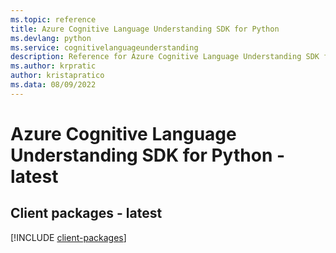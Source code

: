```yaml
---
ms.topic: reference
title: Azure Cognitive Language Understanding SDK for Python
ms.devlang: python
ms.service: cognitivelanguageunderstanding
description: Reference for Azure Cognitive Language Understanding SDK for Python
ms.author: krpratic
author: kristapratico
ms.data: 08/09/2022
---
```

# Azure Cognitive Language Understanding SDK for Python - latest

## Client packages - latest
[!INCLUDE [client-packages](cognitive-language-understanding-client-index.md)]
